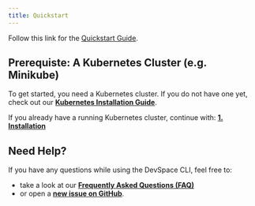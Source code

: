 ```yaml
---
title: Quickstart
---
```


Follow this link for the [Quickstart Guide](https://devspace-cloud.com/getting-started/).

## Prerequiste: A Kubernetes Cluster (e.g. Minikube)
To get started, you need a Kubernetes cluster. If you do not have one yet, check out our **[Kubernetes Installation Guide](/docs/advanced/kubernetes)**.

If you already have a running Kubernetes cluster, continue with: **[1. Installation](/docs/getting-started/installation)**

## Need Help?
If you have any questions while using the DevSpace CLI, feel free to:
- take a look at our **[Frequently Asked Questions (FAQ)](/docs/getting-started/faq)**
- or open a **[new issue on GitHub](https://github.com/covexo/devspace/issues/new?labels=kind%2Fquestion&title=Question:)**.
